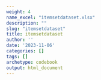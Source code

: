 ```yaml
---
weight: 4
name_excel: "itemsetdataset.xlsx"
description: ""
slug: "itemsetdataset"
title: itemsetdataset
author: ''
date: '2023-11-06'
categories: []
tags: []
archetype: codebook
output: html_document
---
```


<div class="tabcontent"></div>
